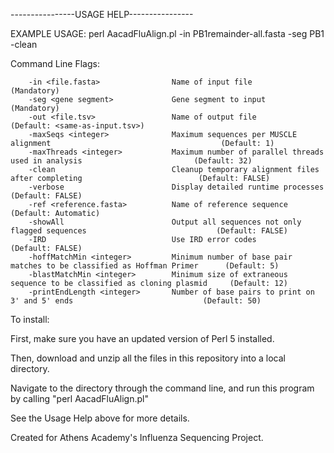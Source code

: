 

----------------USAGE HELP----------------

EXAMPLE USAGE:		perl AacadFluAlign.pl -in PB1remainder-all.fasta -seg PB1 -clean


Command Line Flags:

        -in <file.fasta>				Name of input file															(Mandatory)
        -seg <gene segment>				Gene segment to input														(Mandatory)
        -out <file.tsv>					Name of output file															(Default: <same-as-input.tsv>)
        -maxSeqs <integer>				Maximum sequences per MUSCLE alignment										(Default: 1)
        -maxThreads <integer>			Maximum number of parallel threads used in analysis							(Default: 32)
        -clean							Cleanup temporary alignment files after completing 							(Default: FALSE)
        -verbose						Display detailed runtime processes											(Default: FALSE)
        -ref <reference.fasta>			Name of reference sequence													(Default: Automatic)
        -showAll						Output all sequences not only flagged sequences								(Default: FALSE)
        -IRD							Use IRD error codes															(Default: FALSE)
        -hoffMatchMin <integer>			Minimum number of base pair matches to be classified as Hoffman Primer		(Default: 5)
        -blastMatchMin <integer>		Minimum size of extraneous sequence to be classified as cloning plasmid		(Default: 12)
        -printEndLength <integer>		Number of base pairs to print on 3' and 5' ends								(Default: 50)


To install:

First, make sure you have an updated version of Perl 5 installed.

Then, download and unzip all the files in this repository into a local directory.

Navigate to the directory through the command line, and run this program by calling "perl AacadFluAlign.pl"

See the Usage Help above for more details.

	
Created for Athens Academy's Influenza Sequencing Project.
